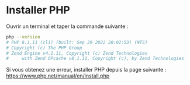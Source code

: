 # Installer PHP

Ouvrir un terminal et taper la commande suivante :
```bash
php --version
# PHP 8.1.11 (cli) (built: Sep 29 2022 20:02:53) (NTS)
# Copyright (c) The PHP Group
# Zend Engine v4.1.11, Copyright (c) Zend Technologies
#     with Zend OPcache v8.1.11, Copyright (c), by Zend Technologies
```

Si vous obtenez une erreur, installer PHP depuis la page suivante : https://www.php.net/manual/en/install.php

